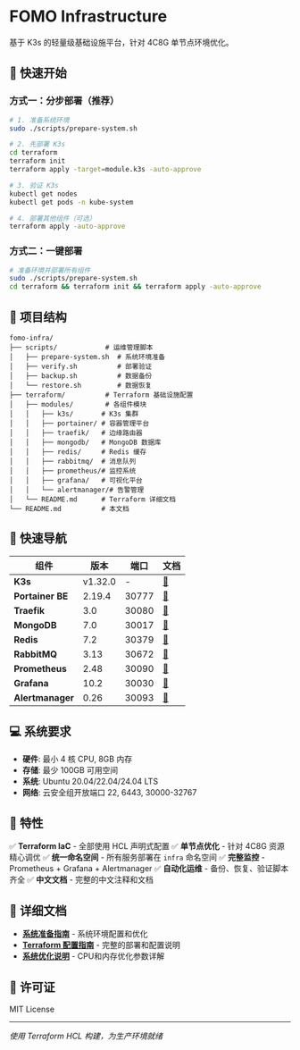 # FOMO Infrastructure

基于 K3s 的轻量级基础设施平台，针对 4C8G 单节点环境优化。

## 🚀 快速开始

### 方式一：分步部署（推荐）

```bash
# 1. 准备系统环境
sudo ./scripts/prepare-system.sh

# 2. 先部署 K3s
cd terraform
terraform init
terraform apply -target=module.k3s -auto-approve

# 3. 验证 K3s
kubectl get nodes
kubectl get pods -n kube-system

# 4. 部署其他组件（可选）
terraform apply -auto-approve
```

### 方式二：一键部署

```bash
# 准备环境并部署所有组件
sudo ./scripts/prepare-system.sh
cd terraform && terraform init && terraform apply -auto-approve
```

## 📁 项目结构

```
fomo-infra/
├── scripts/            # 运维管理脚本
│   ├── prepare-system.sh  # 系统环境准备
│   ├── verify.sh          # 部署验证
│   ├── backup.sh          # 数据备份
│   └── restore.sh         # 数据恢复
├── terraform/          # Terraform 基础设施配置
│   ├── modules/        # 各组件模块
│   │   ├── k3s/       # K3s 集群
│   │   ├── portainer/ # 容器管理平台
│   │   ├── traefik/   # 边缘路由器
│   │   ├── mongodb/   # MongoDB 数据库
│   │   ├── redis/     # Redis 缓存
│   │   ├── rabbitmq/  # 消息队列
│   │   ├── prometheus/# 监控系统
│   │   ├── grafana/   # 可视化平台
│   │   └── alertmanager/# 告警管理
│   └── README.md      # Terraform 详细文档
└── README.md          # 本文档
```

## 🔗 快速导航

| 组件 | 版本 | 端口 | 文档 |
|-----|------|------|------|
| **K3s** | v1.32.0 | - | [📖](terraform/modules/k3s/README.md) |
| **Portainer BE** | 2.19.4 | 30777 | [📖](terraform/modules/portainer/README.md) |
| **Traefik** | 3.0 | 30080 | [📖](terraform/modules/traefik/README.md) |
| **MongoDB** | 7.0 | 30017 | [📖](terraform/modules/mongodb/README.md) |
| **Redis** | 7.2 | 30379 | [📖](terraform/modules/redis/README.md) |
| **RabbitMQ** | 3.13 | 30672 | [📖](terraform/modules/rabbitmq/README.md) |
| **Prometheus** | 2.48 | 30090 | [📖](terraform/modules/prometheus/README.md) |
| **Grafana** | 10.2 | 30030 | [📖](terraform/modules/grafana/README.md) |
| **Alertmanager** | 0.26 | 30093 | [📖](terraform/modules/alertmanager/README.md) |

## 💻 系统要求

- **硬件**: 最小 4 核 CPU, 8GB 内存
- **存储**: 最少 100GB 可用空间
- **系统**: Ubuntu 20.04/22.04/24.04 LTS
- **网络**: 云安全组开放端口 22, 6443, 30000-32767

## 🎯 特性

✅ **Terraform IaC** - 全部使用 HCL 声明式配置
✅ **单节点优化** - 针对 4C8G 资源精心调优
✅ **统一命名空间** - 所有服务部署在 `infra` 命名空间
✅ **完整监控** - Prometheus + Grafana + Alertmanager
✅ **自动化运维** - 备份、恢复、验证脚本齐全
✅ **中文文档** - 完整的中文注释和文档

## 📖 详细文档

- **[系统准备指南](scripts/README.md)** - 系统环境配置和优化
- **[Terraform 配置指南](terraform/README.md)** - 完整的部署和配置说明
- **[系统优化说明](scripts/README-optimization.md)** - CPU和内存优化参数详解

## 📝 许可证

MIT License

---

*使用 Terraform HCL 构建，为生产环境就绪*